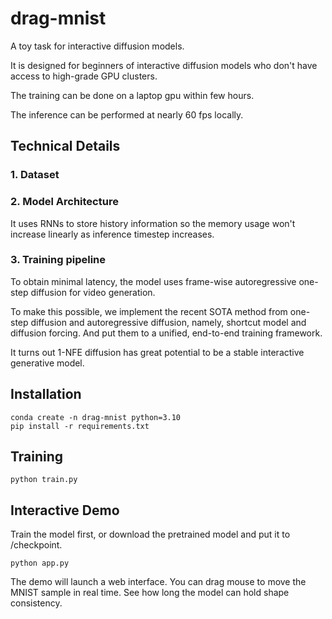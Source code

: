 # drag-mnist

A toy task for interactive diffusion models.

It is designed for beginners of interactive diffusion models who don't have access to high-grade GPU clusters.

The training can be done on a laptop gpu within few hours.

The inference can be performed at nearly 60 fps locally.

## Technical Details

### 1. Dataset


### 2. Model Architecture

It uses RNNs to store history information so the memory usage won't increase linearly as inference timestep increases.

### 3. Training pipeline

To obtain minimal latency, the model uses frame-wise autoregressive one-step diffusion for video generation.

To make this possible, we implement the recent SOTA method from one-step diffusion and autoregressive diffusion, namely, shortcut model and diffusion forcing. And put them to a unified, end-to-end training framework.

It turns out 1-NFE diffusion has great potential to be a stable interactive generative model.

## Installation
```shell
conda create -n drag-mnist python=3.10
pip install -r requirements.txt
```

## Training
```shell
python train.py
```

## Interactive Demo

Train the model first, or download the pretrained model and put it to /checkpoint.

```shell
python app.py
```

The demo will launch a web interface. You can drag mouse to move the MNIST sample in real time. See how long the model can hold shape consistency.

